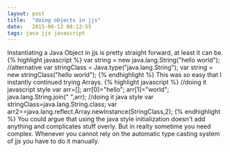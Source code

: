 ```yaml
---
layout: post
title:  "doing objects in jjs"
date:   2015-06-13 08:12:55
tags: java jjs javascript
---
```

Instantiating a Java Object in jjs is pretty straight forward, at least it can be.
{% highlight javascript %}
var string = new java.lang.String("hello world");
//alternative
var stringClass = Java.type("java.lang.String");
var string = new stringClass("hello world");
{% endhighlight %}
This was so easy that I instantly continued trying Arrays.
{% highlight javascript %}
//doing it javascript style
var arr=[];
arr[0]="hello";
arr[1]="world";
java.lang.String.join(" ",arr);
//doing it java style
var stringClass=java.lang.String.class;
var arr2==java.lang.reflect.Array.newInstance(StringClass,2);
{% endhighlight %}
You could argue that using the java style initialization doesn't add anything and complicates stuff overly. But in realty sometime you need complex. Whenever you cannot rely on the automatic type casting system of jjs you have to do it manually.
